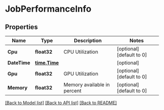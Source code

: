 # JobPerformanceInfo

## Properties

Name | Type | Description | Notes
------------ | ------------- | ------------- | -------------
**Cpu** | **float32** | CPU Utilization | [optional] [default to 0]
**DateTime** | [**time.Time**](time.Time.md) |  | [optional] 
**Gpu** | **float32** | GPU Utilization | [optional] [default to 0]
**Memory** | **float32** | Memory available in percent | [optional] [default to 0]

[[Back to Model list]](../README.md#documentation-for-models) [[Back to API list]](../README.md#documentation-for-api-endpoints) [[Back to README]](../README.md)


